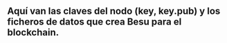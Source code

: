 ## Aquí van las claves del nodo (key, key.pub) y los ficheros de datos que crea Besu para el blockchain.